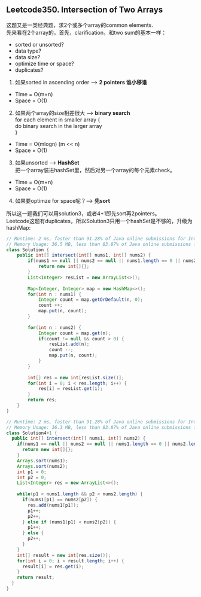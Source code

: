 ## Leetcode350. Intersection of Two Arrays
这题又是一类经典题，求2个或多个array的common elements.  
先来看在2个array的，首先，clarification，和two sum的基本一样：  
* sorted or unsorted?
* data type?
* data size?
* optimize time or space? 
* duplicates?  

1. 如果sorted in ascending order --> **2 pointers 谁小移谁**
- Time = O(m+n)  
- Space = O(1)  
2. 如果两个array的size相差很大 --> **binary search**  
for each element in smaller array {  
   do binary search in the larger array  
}  
- Time = O(mlogn) (m << n)
- Space = O(1) 
3. 如果unsorted --> **HashSet**  
把一个array装进hashSet里，然后对另一个array的每个元素check。  
- Time = O(m+n)  
- Space = O(1)  
4. 如果要optimze for space呢？--> **先sort**  

所以这一题我们可以用solution3，或者4+1即先sort再2pointers。  
Leetcode这题有duplicates，所以Solution3只用一个hashSet是不够的，升级为hashMap:  
```java
// Runtime: 2 ms, faster than 91.28% of Java online submissions for Intersection of Two Arrays II.
// Memory Usage: 36.5 MB, less than 83.87% of Java online submissions for Intersection of Two Arrays II.
class Solution {
    public int[] intersect(int[] nums1, int[] nums2) {
        if(nums1 == null || nums2 == null || nums1.length == 0 || nums2.length == 0) {
            return new int[]{};
        }
        List<Integer> resList = new ArrayList<>();
        
        Map<Integer, Integer> map = new HashMap<>();
        for(int n : nums1) {
            Integer count = map.getOrDefault(n, 0);
            count ++;
            map.put(n, count);
        }
        
        for(int n : nums2) {
            Integer count = map.get(n);
            if(count != null && count > 0) {
                resList.add(n);
                count --;
                map.put(n, count);
            }
        }
        
        int[] res = new int[resList.size()];
        for(int i = 0; i < res.length; i++) {
            res[i] = resList.get(i);
        }
        return res;
    }
}
```
```java
// Runtime: 2 ms, faster than 91.28% of Java online submissions for Intersection of Two Arrays II.
// Memory Usage: 36.3 MB, less than 83.87% of Java online submissions for Intersection of Two Arrays II.
class Solution4+1 {
  public int[] intersect(int[] nums1, int[] nums2) {
    if(nums1 == null || nums2 == null || nums1.length == 0 || nums2.length == 0) {
      return new int[]{};
    } 
    Arrays.sort(nums1);
    Arrays.sort(nums2);
    int p1 = 0;
    int p2 = 0;
    List<Integer> res = new ArrayList<>();
    
    while(p1 < nums1.length && p2 < nums2.length) {
      if(nums1[p1] == nums2[p2]) {
        res.add(nums1[p1]);
        p1++;
        p2++;
      } else if (nums1[p1] < nums2[p2]) {
        p1++;
      } else {
        p2++;
      }
    }
    int[] result = new int[res.size()];
    for(int i = 0; i < result.length; i++) {
      result[i] = res.get(i);
    } 
    return result;
  }
}
```



